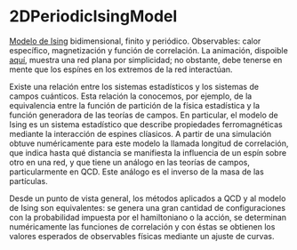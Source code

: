 # 2DPeriodicIsingModel
[Modelo de Ising](https://www.youtube.com/watch?v=1CCZkHPrhzk&ab_channel=PrettyMuchPhysics) bidimensional, finito y periódico. Observables: calor específico, magnetización y función de correlación. La animación, dispoible [aquí](https://drive.google.com/file/d/1-fSmn80ETYLHJEAT3UtTv2ZZUnnu4q73/view?usp=sharing), muestra una red plana por simplicidad; no obstante, debe tenerse en mente que los espínes en los extremos de la red interactúan.

Existe una relación entre los sistemas estadísticos y los sistemas de campos cuánticos. Esta relación la conocemos, por ejemplo, de la equivalencia entre la función de partición de la física estadística y la función generadora de las teorías de campos. En particular, el modelo de Ising es un sistema estadístico que describe propiedades ferromagnéticas mediante la interacción de espines clíasicos. A partir de una simulación obtuve numéricamente para este modelo la llamada longitud de correlación, que indica hasta qué distancia se manifiesta la influencia de un espín sobre otro en una red, y que tiene un análogo en las teorías de campos, particularmente en QCD. Este análogo es el inverso de la masa de las partículas.

Desde un punto de vista general, los métodos aplicados a QCD y al modelo de Ising son equivalentes: se genera una gran cantidad de configuraciones con la probabilidad impuesta por el hamiltoniano o la acción, se determinan numéricamente las funciones de correlación y con éstas se obtienen los valores esperados de observables físicas mediante un ajuste de curvas. 
